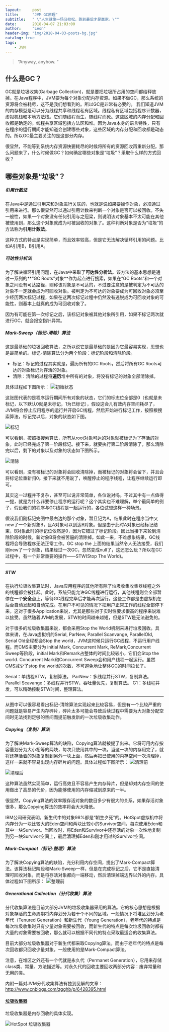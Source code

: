 ```yaml
---
layout:     post
title:      "JVM GC原理"
subtitle:   " \"人生就像一场马拉松，跑到最后才是赢家。\""
date:       2018-04-07 21:03:00
author:     "Leon"
header-img: "img/2018-04-03-posts-bg.jpg"
catalog: true
tags:
    - JVM
---
```


> “Anyway, anyhow. ”


## 什么是GC？
GC就是垃圾收集(Garbage Collection)，就是要把垃圾所占用的空间都给释放掉。在Java程序中，JVM要为每个对象分配内存资源。如果不做GC，那么系统的资源将会被耗尽，这不是我们想看到的。所以GC是非常有必要的。
我们知道JVM的内存模型是可以分为线程共享和线程私有区域。线程私有区域包括程序计数器，虚拟机栈和本地方法栈。它们随线程而生，随线程而死。这些区域的内存分配和回收都是确定的。线程共享区域包括方法区和堆。因为Java本身的语言特性，只有在程序的运行期间才能知道会创建哪些对象，这些区域的内存分配和回收都是动态的。所以GC最主要关注的是这部分内存。

很显然，不能等到系统内存资源快要耗尽的时候将所有的资源回收再重新分配。那么问题来了，什么时候做GC？如何确定哪些对象是“垃圾”？采取什么样的方式回收？

## 哪些对象是“垃圾”？

##### 引用计数法
在Java中是通过引用来和对象进行关联的，也就是说如果要操作对象，必须通过引用来进行。那么很显然可以通过引用计数来判断一个对象是否可以被回收。不失一般性，如果一个对象没有任何引用与之冠梁，则说明该对象基本不太可能在其他被使用到，那么这个对象就成为可被回收的对象了。这种判断对象是否为“垃圾”的方法称为**引用计数法**。

这种方式的特点是实现简单，而且效率较高，但是它无法解决循环引用的问题。比如A引用B，B引用A。

##### 可达性分析法
为了解决循环引用问题，在Java中采取了**可达性分析法**。该方法的基本思想是通过一系列的**“GC Roots”对象**作为起点进行搜索，如果在“GC Roots”和一个对象之间没有可达路径，则称该对象是不可达的，不过要注意的是被判定为不可达的对象不一定就会成为可回收对象。被判定为不可达的对象要成为可回收对象必须至少经历两次标记过程，如果在这两次标记过程中仍然没有逃脱成为可回收对象的可能性，则基本上就真的成为可回收对象了。

因为有可能在第一次标记之后，该标记对象被其他对象所引用，如果不标记两次就进行GC，就会报空指针异常。

##### Mark-Sweep（标记-清除）算法

这是最基础的垃圾回收算法，之所以说它是最基础的是因为它最容易实现，思想也是最简单的。标记-清除算法分为两个阶段：标记阶段和清除阶段。
- 标记：标记的过程其实就是，遍历所有的GC Roots，然后将所有GC Roots可达的对象标记为存活的对象。
- 清除：清除的过程将**遍历**堆中所有的对象，将没有标记的对象全部清除掉。

具体过程如下图所示：
![初始状态](http://images.cnitblog.com/blog/558323/201308/19222114-6435e25e050f4a2ea3230879392bdfb3.jpg)

这张图代表的是程序运行期间所有对象的状态，它们的标志位全部是0（也就是未标记，以下默认0就是未标记，1为已标记），假设这会儿有效内存空间耗尽了，JVM将会停止应用程序的运行并开启GC线程，然后开始进行标记工作，按照根搜索算法，标记完以后，对象的状态如下图。

![标记](http://images.cnitblog.com/blog/558323/201308/19222543-1da7fb7bc5d24fd18872a267b65e939e.jpg)

可以看到，按照根搜索算法，所有从root对象可达的对象就被标记为了存活的对象，此时已经完成了第一阶段标记。接下来，就要执行第二阶段清除了，那么清除完以后，剩下的对象以及对象的状态如下图所示。

![清除](http://images.cnitblog.com/blog/558323/201308/19222820-8eca1c1518754d8fac6da532b13f746b.jpg)

可以看到，没有被标记的对象将会回收清除掉，而被标记的对象将会留下，并且会将标记位重新归0。接下来就不用说了，唤醒停止的程序线程，让程序继续运行即可。

其实这一过程并不复杂，甚至可以说非常简单，各位说对吗。不过其中有一点值得一提，就是为什么非要停止程序的运行呢？这个其实也不难理解，举个最简单的例子，假设我们的程序与GC线程是一起运行的，各位试想这样一种场景。

假设我们刚标记完图中最右边的那个对象，暂且记为A，结果此时在程序当中又new了一个新对象B，且A对象可以到达B对象。但是由于此时A对象已经标记结束，B对象此时的标记位依然是0，因为它错过了标记阶段。因此当接下来轮到清除阶段的时候，新对象B将会被苦逼的清除掉。如此一来，不难想象结果，GC线程将会导致程序无法正常工作。GC stop the 
上面的结果当然令人无法接受，我们刚new了一个对象，结果经过一次GC，忽然变成null了，这还怎么玩？所以在GC过程中，有一个非常重要的操作——STW(Stop The World)。

---

##### STW
在执行垃圾收集算法时，Java应用程序的其他所有除了垃圾收集收集器线程之外的线程都会被挂起。此时，系统只能允许GC线程进行运行，其他线程则会全部暂停在一个**安全点**上，等待GC线程完毕后才能再次运行。这些工作都是由虚拟机在后台自动发起和自动完成。在用户不可见的情况下把用户正常工作的线程全部停下来，这对于很多Application来说，尤其是那些对于实时性要求很高的程序来说难以接受。虽然随着JVM的发展，STW的时间越来越短，但是STW是无法避免的。

对于很多的垃圾收集器来说，都会采用Stop the World机制来进行垃圾回收。具体来讲，在Java虚拟机的Serial, ParNew, Parallel Scanvange, ParallelOld, Serial Old全程都会Stop the world，JVM这时候只运行GC线程，不运行用户线程。而CMS主要分为 initial Mark, Concurrent Mark, ReMark,Concurrent Sweep等阶段，initial Mark和Remark占整体的时间比较较小，它们会Stop the world. Concurrent Mark和Concurrent Sweep会和用户线程一起运行。虽然CMS减少了stop the world的次数，不可避免地让整体GC的时间拉长了。

Serial：单线程STW，复制算法。
ParNew：多线程并行STW，复制算法。
Parallel Scavange：多线程并行STW，吞吐量优先，复制算法。
G1：多线程并发，可以精确控制STW时间，整理算法。

---

从图中可以很容易看出标记-清除算法实现起来比较容易，但是有一个比较严重的问题就是容易产生内存碎片，碎片太多可能会导致后续过程中需要为大对象分配空间时无法找到足够的空间而提前触发新的一次垃圾收集动作。

##### Copying（复制）算法

为了解决Mark-Sweep算法的缺陷，Copying算法就被提了出来。它将可用内存按容量划分为大小相等的两块，每次只使用其中的一块。当这一块的内存用完了，就将还存活着的对象复制到另外一块上面，然后再把已使用的内存空间一次清理掉，这样一来就不容易出现内存碎片的问题。具体过程如下图所示：
![清理前](http://images2015.cnblogs.com/blog/872419/201608/872419-20160808112644824-97750125.png)

![清理后](http://images2015.cnblogs.com/blog/872419/201608/872419-20160808112644824-97750125.png)

这种算法虽然实现简单，运行高效且不容易产生内存碎片，但是却对内存空间的使用做出了高昂的代价，因为能够使用的内存缩减到原来的一半。

很显然，Copying算法的效率跟存活对象的数目多少有很大的关系，如果存活对象很多，那么Copying算法的效率将会大大降低。

IBM公司研究表明，新生代中的对象98%都是“朝生夕死”的。HotSpot虚拟机中将内存分为一块比较大的Eden空间和两块比较小的Survivor空间，每次使用Eden和其中一块Survivor。当回收时，将Eden和Survivor中还存活的对象一次性地复制到另一块Survivor空间上，最后清理掉Eden和刚才用过的Survivor空间。

##### Mark-Compact（标记-整理）算法

为了解决Copying算法的缺陷，充分利用内存空间，提出了Mark-Compact算法。该算法标记阶段和Mark-Sweep一样，但是在完成标记之后，它不是直接清理可回收对象，而是将存活对象都向一端移动，然后清理掉端边界以外的内存。具体过程如下图所示：
![整理前](http://img.blog.csdn.net/20161101222342412)

##### Generational Collection（分代收集）算法

分代收集算法是目前大部分JVM的垃圾收集器采用的算法。它的核心思想是根据对象存活的生命周期将内存划分为若干个不同的区域。一般情况下将堆区划分为老年代（Tenured Generation）和新生代（Young Generation），老年代的特点是每次垃圾收集时只有少量对象需要被回收，而新生代的特点是每次垃圾回收时都有大量的对象需要被回收，那么就可以根据不同代的特点采取最适合的收集算法。

目前大部分垃圾收集器对于新生代都采取Copying算法。而由于老年代的特点是每次回收都只回收少量对象，一般使用的是Mark-Compact算法。

注意，在堆区之外还有一个代就是永久代（Permanet Generation），它用来存储class类、常量、方法描述等。对永久代的回收主要回收两部分内容：废弃常量和无用的类。

内附一篇对JVM分代收集算法有独到见解的文章：
http://www.cnblogs.com/zgghb/p/6428395.html

#### [垃圾收集器](http://www.importnew.com/23035.html)
垃圾收集器是内存回收的具体实现。

![HotSpot 垃圾收集器](http://img.my.csdn.net/uploads/201210/03/1349278110_8410.jpg)